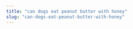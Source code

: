 ```yaml
---
title: "can dogs eat peanut butter with honey"
slug: "can-dogs-eat-peanut-butter-with-honey"
---
```



